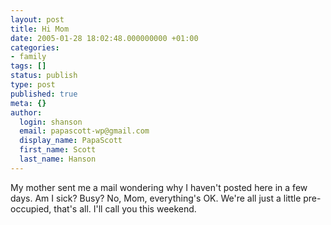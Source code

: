 ```yaml
---
layout: post
title: Hi Mom
date: 2005-01-28 18:02:48.000000000 +01:00
categories:
- family
tags: []
status: publish
type: post
published: true
meta: {}
author:
  login: shanson
  email: papascott-wp@gmail.com
  display_name: PapaScott
  first_name: Scott
  last_name: Hanson
---
```

<p>My mother sent me a mail wondering why I haven't posted here in a few days. Am I sick? Busy? No, Mom, everything's OK. We're all just a little pre-occupied, that's all. I'll call you this weekend.</p>
